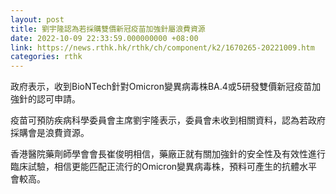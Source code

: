 ```yaml
---
layout: post
title: 劉宇隆認為若採購雙價新冠疫苗加強針屬浪費資源
date: 2022-10-09 22:33:59.000000000 +08:00
link: https://news.rthk.hk/rthk/ch/component/k2/1670265-20221009.htm
categories: rthk
---
```


政府表示，收到BioNTech針對Omicron變異病毒株BA.4或5研發雙價新冠疫苗加強針的認可申請。

疫苗可預防疾病科學委員會主席劉宇隆表示，委員會未收到相關資料，認為若政府採購會是浪費資源。

香港醫院藥劑師學會會長崔俊明相信，藥廠正就有關加強針的安全性及有效性進行臨床試驗，相信更能匹配正流行的Omicron變異病毒株，預料可產生的抗體水平會較高。
